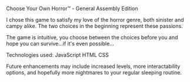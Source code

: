 Choose Your Own Horror™️ - General Assembly Edition

I chose this game to satisfy my love of the horror genre, both sinister and campy alike. The two choices in the beginning represent these passions.

The game is intuitive, you choose between the choices before you and hope you can survive...if it's even possible...

Technologies used:
JavaScript
HTML
CSS

Future enhancements may include increased levels, more interactability options, and hopefully more nightmares to your regular sleeping routine.



